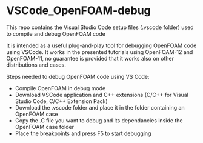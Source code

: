 # VSCode_OpenFOAM-debug
This repo contains the Visual Studio Code setup files (.vscode folder) used to compile and debug OpenFOAM code

It is intended as a useful plug-and-play tool for debugging OpenFOAM code using VSCode. 
It works in the presented tutorials using OpenFOAM-12 and OpenFOAM-11, no guarantee is provided that it works 
also on other distributions and cases.


Steps needed to debug OpenFOAM code using VS Code:
- Compile OpenFOAM in debug mode
- Download VSCode application and C++ extensions (C/C++ for Visual Studio Code, C/C++ Extension Pack)
- Download the .vscode folder and place it in the folder containing an OpenFOAM case
- Copy the .C file you want to debug and its dependancies inside the OpenFOAM case folder
- Place the breakpoints and press F5 to start debugging

